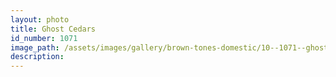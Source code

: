 ```yaml
---
layout: photo
title: Ghost Cedars
id_number: 1071
image_path: /assets/images/gallery/brown-tones-domestic/10--1071--ghost-cedars.jpg
description:
---
```

